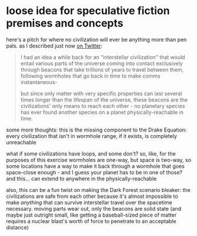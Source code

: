 # loose idea for speculative fiction premises and concepts

here's a pitch for where no civilization will ever be anything more than pen pals. as I described just now [on Twitter](https://twitter.com/stuartpb/status/1126644109538500608):

> I had an idea a while back for an "interstellar civilization" that would entail various parts of the universe coming into contact exclusively through beacons that take trillions of years to travel between them, following wormholes that go back in time to make comms instantaneous-
>
> but since only matter with very specific properties can last several times longer than the lifespan of the universe, these beacons are the civilizations' only means to reach each other - no planetary species has ever found another species on a planet physically-reachable in time.

some more thoughts: this is the missing component to the Drake Equation: every civilization that isn't in wormhole range, if it exists, is completely unreachable

what if some civilizations have loops, and some don't? so, like, for the purposes of this exercise wormholes are one-way, but space is two-way, so some locations have a way to make it back through a wormhole that goes space-close enough - and I guess your planet has to be in one of those? and this... can extend to anywhere in the physically-reachable

also, this can be a fun twist on making the Dark Forest scenario bleaker: the civilizations are safe from each other because it's almost impossible to make *anything* that can survive interstellar travel over the spacetime necessary. moving parts wear out, only the beacons are solid state (and maybe just outright small, like getting a baseball-sized piece of matter requires a nuclear blast's worth of force to penetrate to an acceptable distance)
